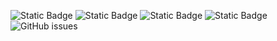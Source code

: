 ![Static Badge](https://img.shields.io/badge/blacklists-60-000000) ![Static Badge](https://img.shields.io/badge/blacklisted-2694338-cc0000) ![Static Badge](https://img.shields.io/badge/whitelisted-2242-00CC00) ![Static Badge](https://img.shields.io/badge/streaming_blacklist-28106-000000) ![GitHub issues](https://img.shields.io/github/issues/fabriziosalmi/blacklists)

